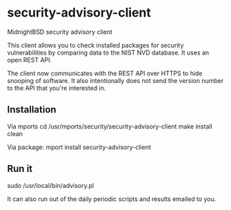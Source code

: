 # security-advisory-client
MidnightBSD security advisory client


This client allows you to check installed packages for security vulnerabilities by comparing data to the NIST NVD database. It uses an open REST API. 

The client now communicates with the REST API over HTTPS to hide snooping of software.  It also intentionally does not send the version number to the API that you're interested in.  

## Installation

Via mports
cd /usr/mports/security/security-advisory-client
make install clean

Via package:
mport install security-advisory-client

## Run it
sudo /usr/local/bin/advisory.pl

It can also run out of the daily periodic scripts and results emailed to you.
